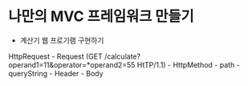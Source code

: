 # 나만의 MVC 프레임워크 만들기
- 계산기 웹 프로기램 구현하기

HttpRequest
    - Request (GET /calculate?operand1=11&operator=*operand2=55 HtTP/1.1)
        - HttpMethod
        - path
        - queryString
    - Header
    - Body

